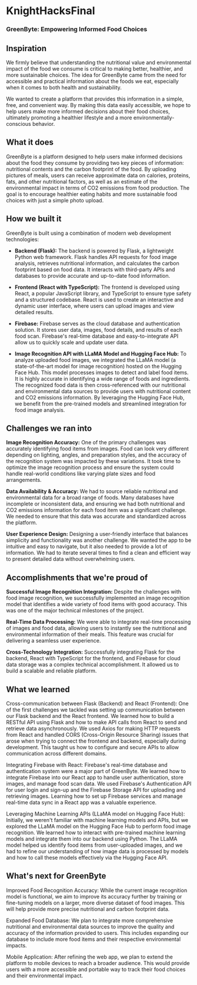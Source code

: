 # KnightHacksFinal

### GreenByte: Empowering Informed Food Choices

## Inspiration
We firmly believe that understanding the nutritional value and environmental impact of the food we consume is critical to making better, healthier, and more sustainable choices. The idea for GreenByte came from the need for accessible and practical information about the foods we eat, especially when it comes to both health and sustainability.

We wanted to create a platform that provides this information in a simple, free, and convenient way. By making this data easily accessible, we hope to help users make more informed decisions about their food choices, ultimately promoting a healthier lifestyle and a more environmentally-conscious behavior.

## What it does
GreenByte is a platform designed to help users make informed decisions about the food they consume by providing two key pieces of information: nutritional contents and the carbon footprint of the food. By uploading pictures of meals, users can receive approximate data on calories, proteins, fats, and other nutritional factors, as well as an estimate of the environmental impact in terms of CO2 emissions from food production. The goal is to encourage healthier eating habits and more sustainable food choices with just a simple photo upload.

## How we built it
GreenByte is built using a combination of modern web development technologies:

- **Backend (Flask):** The backend is powered by Flask, a lightweight Python web framework. Flask handles API requests for food image analysis, retrieves nutritional information, and calculates the carbon footprint based on food data. It interacts with third-party APIs and databases to provide accurate and up-to-date food information.

- **Frontend (React with TypeScript):** The frontend is developed using React, a popular JavaScript library, and TypeScript to ensure type safety and a structured codebase. React is used to create an interactive and dynamic user interface, where users can upload images and view detailed results.

- **Firebase:** Firebase serves as the cloud database and authentication solution. It stores user data, images, food details, and results of each food scan. Firebase's real-time database and easy-to-integrate API allow us to quickly scale and update user data.

- **Image Recognition API with LLaMA Model and Hugging Face Hub:** To analyze uploaded food images, we integrated the LLaMA model (a state-of-the-art model for image recognition) hosted on the Hugging Face Hub. This model processes images to detect and label food items. It is highly accurate in identifying a wide range of foods and ingredients. The recognized food data is then cross-referenced with our nutritional and environmental data sources to provide users with nutritional content and CO2 emissions information. By leveraging the Hugging Face Hub, we benefit from the pre-trained models and streamlined integration for food image analysis.

## Challenges we ran into
**Image Recognition Accuracy:** One of the primary challenges was accurately identifying food items from images. Food can look very different depending on lighting, angles, and preparation styles, and the accuracy of the recognition system was impacted by these variations. It took time to optimize the image recognition process and ensure the system could handle real-world conditions like varying plate sizes and food arrangements.

**Data Availability & Accuracy:** We had to source reliable nutritional and environmental data for a broad range of foods. Many databases have incomplete or inconsistent data, and ensuring we had both nutritional and CO2 emissions information for each food item was a significant challenge. We needed to ensure that this data was accurate and standardized across the platform.

**User Experience Design:** Designing a user-friendly interface that balances simplicity and functionality was another challenge. We wanted the app to be intuitive and easy to navigate, but it also needed to provide a lot of information. We had to iterate several times to find a clean and efficient way to present detailed data without overwhelming users.

## Accomplishments that we're proud of
**Successful Image Recognition Integration:** Despite the challenges with food image recognition, we successfully implemented an image recognition model that identifies a wide variety of food items with good accuracy. This was one of the major technical milestones of the project.

**Real-Time Data Processing:** We were able to integrate real-time processing of images and food data, allowing users to instantly see the nutritional and environmental information of their meals. This feature was crucial for delivering a seamless user experience.

**Cross-Technology Integration:** Successfully integrating Flask for the backend, React with TypeScript for the frontend, and Firebase for cloud data storage was a complex technical accomplishment. It allowed us to build a scalable and reliable platform.

## What we learned
Cross-communication between Flask (Backend) and React (Frontend):
One of the first challenges we tackled was setting up communication between our Flask backend and the React frontend. We learned how to build a RESTful API using Flask and how to make API calls from React to send and retrieve data asynchronously. We used Axios for making HTTP requests from React and handled CORS (Cross-Origin Resource Sharing) issues that arose when trying to connect the frontend and backend, especially during development. This taught us how to configure and secure APIs to allow communication across different domains.

Integrating Firebase with React:
Firebase's real-time database and authentication system were a major part of GreenByte. We learned how to integrate Firebase into our React app to handle user authentication, store images, and manage food scan data. We used Firebase's Authentication API for user login and sign-up and the Firebase Storage API for uploading and retrieving images. Learning how to set up Firebase services and manage real-time data sync in a React app was a valuable experience.

Leveraging Machine Learning APIs (LLaMA model on Hugging Face Hub):
Initially, we weren't familiar with machine learning models and APIs, but we explored the LLaMA model on the Hugging Face Hub to perform food image recognition. We learned how to interact with pre-trained machine learning models and integrate them into our backend using Python. The LLaMA model helped us identify food items from user-uploaded images, and we had to refine our understanding of how image data is processed by models and how to call these models effectively via the Hugging Face API.

## What's next for GreenByte
Improved Food Recognition Accuracy:
While the current image recognition model is functional, we aim to improve its accuracy further by training or fine-tuning models on a larger, more diverse dataset of food images. This will help provide more precise nutritional and carbon footprint data.

Expanded Food Database:
We plan to integrate more comprehensive nutritional and environmental data sources to improve the quality and accuracy of the information provided to users. This includes expanding our database to include more food items and their respective environmental impacts.

Mobile Application:
After refining the web app, we plan to extend the platform to mobile devices to reach a broader audience. This would provide users with a more accessible and portable way to track their food choices and their environmental impact.